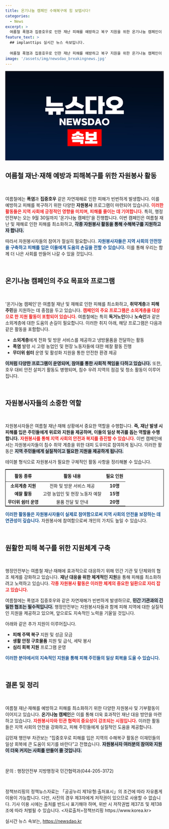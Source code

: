 ```yaml
---
title: 온기나눔 캠페인 수해복구에 힘 보탭시다!
categories:
  - News
excerpt: >
  여름철 폭염과 집중호우로 인한 재난 피해를 예방하고 복구 지원을 위한 온기나눔 캠페인이 시작됐다. 9월까지 진행되는 이번 캠페인은 민간 기관과 협력해 취약계층을 돕는 다양한 프로그램으로, 이재민들에게 필요한 손길을 전하는 데 중점을 둔다.
feature_text: >
  ## implanttips 실시간 뉴스 속보입니다.

  여름철 폭염과 집중호우로 인한 재난 피해를 예방하고 복구 지원을 위한 온기나눔 캠페인이 시작됐다. 9월까지 진행되는 이번 캠페인은 민간 기관과 협력해 취약계층을 돕는 다양한 프로그램으로, 이재민들에게 필요한 손길을 전하는 데 중점을 둔다.
image: '/assets/img/newsdao_breakingnews.jpg'
---
```


<p><img src="/assets/img/newsdao_breakingnews.jpg" alt="implanttips 속보" /></p>

<h2 data-ke-size="size26">여름철 재난·재해 예방과 피해복구를 위한 자원봉사 활동</h2>

<p data-ke-size="size16">&nbsp;</p>

<p>여름철에는 <b>폭염</b>과 <b>집중호우</b> 같은 자연재해로 인한 피해가 빈번하게 발생합니다. 이를 예방하고 피해를 복구하기 위한 다양한 <b>자원봉사</b> 프로그램이 마련되어 있습니다. <b><span style="color: #ee2323;">이러한 활동들은 지역 사회에 긍정적인 영향을 미치며, 피해를 줄이는 데 기여합니다.</span></b> 특히, 행정안전부는 오는 9월 30일까지 '온기나눔 캠페인'을 진행합니다. 이번 캠페인은 여름철 재난 및 재해로 인한 피해를 최소화하고, <b><span style="background-color: #21538527;">각종 자원봉사 활동을 통해 수해복구를 지원하고자 합니다.</span></b></p>

<p>따라서 자원봉사자들의 참여가 절실히 필요합니다. <b><span style="color: #1a5490;">자원봉사자들은 지역 사회의 안전망을 구축하고 피해를 입은 이들에게 도움의 손길을 전할 수 있습니다.</span></b> 이를 통해 우리는 함께 더 나은 사회를 만들어 나갈 수 있을 것입니다.</p>

<p data-ke-size="size16">&nbsp;</p>

<h2 data-ke-size="size26">온기나눔 캠페인의 주요 목표와 프로그램</h2>

<p data-ke-size="size16">&nbsp;</p>

<p>'온기나눔 캠페인'은 여름철 재난 및 재해로 인한 피해를 최소화하고, <b>취약계층</b>과 <b>피해 주민</b>을 지원하는 데 중점을 두고 있습니다. <b><span style="color: #ee2323;">캠페인의 주요 프로그램은 소외계층을 대상으로 한 지원 활동이 포함되어 있습니다.</span></b> 여름철에는 특히 <b>독거노인</b>이나 <b>노숙인</b>과 같은 소외계층에 대한 도움의 손길이 필요합니다. 이러한 취지 아래, 해당 프로그램은 다음과 같은 활동을 포함합니다.</p>

<ul>
    <li><b>소외계층</b>에게 전화 및 방문 서비스를 제공하고 냉방물품을 전달하는 활동</li>
    <li><b>폭염</b> 발령 시 고령 농업인 및 현장 노동자들에 대한 예찰 활동 진행</li>
    <li><b>무더위 쉼터</b> 운영 및 활성화 지원을 통한 안전한 환경 제공</li>
</ul>

<p><b><span style="background-color: #21538527;">이처럼 다양한 프로그램이 운영되며, 참여를 통한 사회적 책임을 다하고 있습니다.</span></b> 또한, 호우 대비 안전 살피기 활동도 병행되며, 침수 우려 지역의 점검 및 청소 활동이 이루어집니다.</p>

<p data-ke-size="size16">&nbsp;</p>

<h2 data-ke-size="size26">자원봉사자들의 소중한 역할</h2>

<p data-ke-size="size16">&nbsp;</p>

<p>자원봉사자들은 여름철 재난·재해 상황에서 중요한 역할을 수행합니다. <b>즉, 재난 발생 시 피해를 입은 주민들에게 위로와 지원을 제공하며, 이들의 일상 복귀를 돕는 역할을 수행합니다.</b> <b><span style="color: #ee2323;">자원봉사를 통해 지역 사회의 안전과 복지를 증진할 수 있습니다.</span></b> 
이번 캠페인에서는 자원봉사자들이 침수 취약 계층을 위한 대피 도우미로 참여하게 됩니다. 이러한 활동은 <b><span style="background-color: #21538527;">지역 주민들에게 실질적이고 필요한 지원을 제공하게 됩니다.</span></b></p>

<p>테이블 형식으로 자원봉사가 필요한 구체적인 활동 사항을 정리해볼 수 있습니다.</p>

<table style="width: 100%; border: 1px solid black;">
    <thead>
        <tr>
            <th style="text-align: center; height: 30px;"><b>활동 종류</b></th>
            <th style="text-align: center; height: 30px;"><b>활동 내용</b></th>
            <th style="text-align: center; height: 30px;"><b>필요 인원</b></th>
        </tr>
    </thead>
    <tbody>
        <tr>
            <td style="text-align: center; height: 17px;"><b>소외계층 지원</b></td>
            <td style="text-align: center; height: 17px;">전화 및 방문 서비스 제공</td>
            <td style="text-align: center; height: 17px;"><b>10명</b></td>
        </tr>
        <tr>
            <td style="text-align: center; height: 17px;"><b>예찰 활동</b></td>
            <td style="text-align: center; height: 17px;">고령 농업인 및 현장 노동자 예찰</td>
            <td style="text-align: center; height: 17px;"><b>15명</b></td>
        </tr>
        <tr>
            <td style="text-align: center; height: 17px;"><b>무더위 쉼터 운영</b></td>
            <td style="text-align: center; height: 17px;">물품 전달 및 안내</td>
            <td style="text-align: center; height: 17px;"><b>20명</b></td>
        </tr>
    </tbody>
</table>

<p><b><span style="color: #1a5490;">이러한 활동들은 자원봉사자들이 실제로 참여함으로써 지역 사회의 안전을 보장하는 데 연관성이 깊습니다.</span></b> 자원봉사에 참여함으로써 개인의 가치도 높일 수 있습니다.</p>

<p data-ke-size="size16">&nbsp;</p>

<h2 data-ke-size="size26">원활한 피해 복구를 위한 지원체계 구축</h2>

<p data-ke-size="size16">&nbsp;</p>

<p>행정안전부는 여름철 재난·재해에 효과적으로 대응하기 위해 민간 기관 및 단체와의 협조 체계를 강화하고 있습니다. <b>재난 대응을 위한 체계적인 지원</b>을 통해 피해를 최소화하려고 노력하고 있습니다. <b><span style="color: #ee2323;">각종 자원봉사 활동은 이러한 체계의 중요한 일환으로 자리 잡고 있습니다.</span></b> </p>

<p>여름철에는 폭염과 집중호우와 같은 자연재해가 빈번하게 발생하므로, <b><span style="background-color: #21538527;">민간 기관과의 긴밀한 협조는 필수적입니다.</span></b> 행정안전부는 자원봉사자들과 함께 피해 지역에 대한 실질적인 지원을 제공하고 있으며, 앞으로도 지속적인 노력을 기울일 것입니다.</p>

<p>아래와 같은 추가 지원이 이루어집니다.</p>

<ul>
    <li><b>피해 주택 복구</b> 지원 및 성금 모금</li>
    <li><b>생활 안정 구호물품</b> 지원 및 급식, 세탁 봉사</li>
    <li><b>심리 회복 지원</b> 프로그램 운영</li>
</ul>

<p><b><span style="color: #1a5490;">이러한 분야에서의 지속적인 지원을 통해 피해 주민들의 일상 회복을 도울 수 있습니다.</span></b> </p>

<p data-ke-size="size16">&nbsp;</p>

<h2 data-ke-size="size26">결론 및 정리</h2>

<p data-ke-size="size16">&nbsp;</p>

<p>여름철 재난·재해를 예방하고 피해를 최소화하기 위한 다양한 자원봉사 및 기부활동이 이어지고 있습니다. <b>온기나눔 캠페인</b>은 이를 통해 더욱 효과적인 재난 대응 방안을 마련하고 있습니다. <b><span style="color: #ee2323;">자원봉사자와 민관 협력의 중요성이 강조되는 시점입니다.</span></b> 이러한 활동들은 지역 사회의 안전을 강화하고, 피해 주민들에게 실질적인 도움을 제공합니다.</p>

<p>김민재 행안부 차관보는 “집중호우로 피해를 입은 지역의 수해복구 활동은 이재민들의 일상 회복에 큰 도움이 되기를 바란다”고 전했습니다. <b><span style="background-color: #21538527;">자원봉사자 여러분의 참여와 지원이 더욱 커지는 사회를 만들어 줄 것입니다.</span></b></p>

<p data-ke-size="size16">&nbsp;</p>

<p>문의 : 행정안전부 지방행정국 민간협력과(044-205-3172)</p>

<p data-ke-size="size16">&nbsp;</p> 

<p>정책브리핑의 정책뉴스자료는 「공공누리 제1유형:출처표시」의 조건에 따라 자유롭게 이용이 가능합니다. 다만, 사진의 경우 제3자에게 저작권이 있으므로 사용할 수 없습니다. 기사 이용 시에는 출처를 반드시 표기해야 하며, 위반 시 저작권법 제37조 및 제138조에 따라 처벌될 수 있습니다. &lt;자료출처=정책브리핑 https://www.korea.kr></p>
실시간 뉴스 속보는, <a href="https://newsdao.kr" rel="dofollow">https://newsdao.kr</a>


